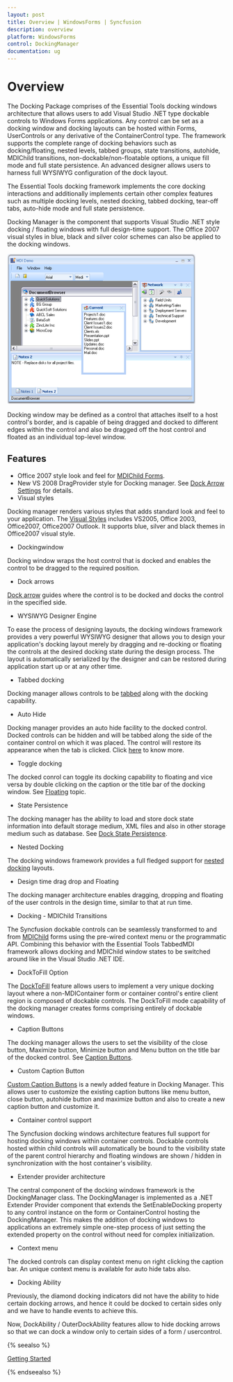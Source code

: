 ```yaml
---
layout: post
title: Overview | WindowsForms | Syncfusion
description: overview
platform: WindowsForms
control: DockingManager 
documentation: ug
---
```


# Overview

The Docking Package comprises of the Essential Tools docking windows architecture that allows users to add Visual Studio .NET type dockable controls to Windows Forms applications. Any control can be set as a docking window and docking layouts can be hosted within Forms, UserControls or any derivative of the ContainerControl type. The framework supports the complete range of docking behaviors such as docking/floating, nested levels, tabbed groups, state transitions, autohide, MDIChild transitions, non-dockable/non-floatable options, a unique fill mode and full state persistence. An advanced designer allows users to harness full WYSIWYG configuration of the dock layout.

The Essential Tools docking framework implements the core docking interactions and additionally implements certain other complex features such as multiple docking levels, nested docking, tabbed docking, tear-off tabs, auto-hide mode and full state persistence.

Docking Manager is the component that supports Visual Studio .NET style docking / floating windows with full design-time support. The Office 2007 visual styles in blue, black and silver color schemes can also be applied to the docking windows.



![](Overview_images/Overview_img1.png) 



Docking window may be defined as a control that attaches itself to a host control's border, and is capable of being dragged and docked to different edges within the control and also be dragged off the host control and floated as an individual top-level window.

## Features

* Office 2007 style look and feel for [MDIChild Forms](/windowsforms/dockingmanager/advanced-features#mdi-child-transition).
* New VS 2008 DragProvider style for Docking manager. See [Dock Arrow Settings](/windowsforms/dockingmanager/special-features#dock-arrow-settings) for details.
* Visual styles

Docking manager renders various styles that adds standard look and feel to your application. The [Visual Styles](/windowsforms/dockingmanager/appearance-settings#visual-styles) includes VS2005, Office 2003, Office2007, Office2007 Outlook. It supports blue, silver and black themes in Office2007 visual style.

* Dockingwindow

Docking window wraps the host control that is docked and enables the control to be dragged to the required position.

* Dock arrows 

[Dock arrow](/windowsforms/dockingmanager/special-features#dock-arrow-settings) guides where the control is to be docked and docks the control in the specified side.

* WYSIWYG Designer Engine

To ease the process of designing layouts, the docking windows framework provides a very powerful WYSIWYG designer that allows you to design your application's docking layout merely by dragging and re-docking or floating the controls at the desired docking state during the design process. The layout is automatically serialized by the designer and can be restored during application start up or at any other time. 

* Tabbed docking

Docking manager allows controls to be [tabbed](/windowsforms/dockingmanager/docking-styles#tabbed-docking) along with the docking capability.

* Auto Hide

Docking manager provides an auto hide facility to the docked control. Docked controls can be hidden and will be tabbed along the side of the container control on which it was placed. The control will restore its appearance when the tab is clicked. Click [here](/windowsforms/dockingmanager/docking-styles#oncaptiondoubleclick-event) to know more.

* Toggle docking

The docked conrol can toggle its docking capability to floating and vice versa by double clicking on the caption or the title bar of the docking window. See [Floating](/windowsforms/dockingmanager/docking-styles#floating) topic.

* State Persistence

The docking manager has the ability to load and store dock state information into default storage medium, XML files and also in other storage medium such as database. See [Dock State Persistence](/windowsforms/dockingmanager/advanced-features#dock-state-persistence).

* Nested Docking

The docking windows framework provides a full fledged support for [nested docking](/windowsforms/dockingmanager/advanced-features#nested-docking-and-floating) layouts.

* Design time drag drop and Floating

The docking manager architecture enables dragging, dropping and floating of the user controls in the design time, similar to that at run time.

* Docking - MDIChild Transitions 

The Syncfusion dockable controls can be seamlessly transformed to and from [MDIChild](/windowsforms/dockingmanager/advanced-features#mdi-child-transition) forms using the pre-wired context menu or the programmatic API. Combining this behavior with the Essential Tools TabbedMDI framework allows docking and MDIChild window states to be switched around like in the Visual Studio .NET IDE.

* DockToFill Option

The [DockToFill](/windowsforms/dockingmanager/special-features#docktofill-freeze-resizing) feature allows users to implement a very unique docking layout where a non-MDIContainer form or container control's entire client region is composed of dockable controls. The DockToFill mode capability of the docking manager creates forms comprising entirely of dockable windows.

* Caption Buttons

The docking manager allows the users to set the visibility of the close button, Maximize button, Minimize button and Menu button on the title bar of the docked control. See [Caption Buttons](/windowsforms/DockingPackage/Caption-Bar.html#caption-buttons).

* Custom Caption Button

[Custom Caption Buttons](/windowsforms/dockingmanager/caption-bar#custom-caption-buttons) is a newly added feature in Docking Manager. This allows user to customize the existing caption buttons like menu button, close button, autohide button and maximize button and also to create a new caption button and customize it.

* Container control support

The Syncfusion docking windows architecture features full support for hosting docking windows within container controls. Dockable controls hosted within child controls will automatically be bound to the visibility state of the parent control hierarchy and floating windows are shown / hidden in synchronization with the host container's visibility. 

* Extender provider architecture

The central component of the docking windows framework is the DockingManager class. The DockingManager is implemented as a .NET Extender Provider component that extends the SetEnableDocking property to any control instance on the form or ContainerControl hosting the DockingManager. This makes the addition of docking windows to applications an extremely simple one-step process of just setting the extended property on the control without need for complex initialization. 

* Context menu

The docked controls can display context menu on right clicking the caption bar. An unique context menu is available for auto hide tabs also.

* Docking Ability

Previously, the diamond docking indicators did not have the ability to hide certain docking arrows, and hence it could be docked to certain sides only and we have to handle events to achieve this.

Now, DockAbility / OuterDockAbility features allow to hide docking arrows so that we can dock a window only to certain sides of a form / usercontrol.

{% seealso %}

[Getting Started](/windowsforms/dockingmanager/getting-started)

{% endseealso %}